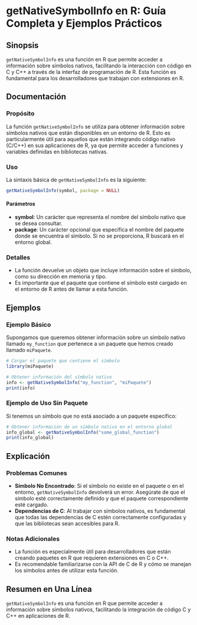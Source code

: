 <!--
Meta Description: # getNativeSymbolInfo en R: Guía Completa y Ejemplos Prácticos ## Sinopsis `getNativeSymbolInfo` es una función en R que permite acceder a información...
Meta Keywords: que, símbolo, getnativesymbolinfo, función, paquete
-->

# getNativeSymbolInfo en R: Guía Completa y Ejemplos Prácticos

## Sinopsis
`getNativeSymbolInfo` es una función en R que permite acceder a información sobre símbolos nativos, facilitando la interacción con código en C y C++ a través de la interfaz de programación de R. Esta función es fundamental para los desarrolladores que trabajan con extensiones en R.

## Documentación
### Propósito
La función `getNativeSymbolInfo` se utiliza para obtener información sobre símbolos nativos que están disponibles en un entorno de R. Esto es particularmente útil para aquellos que están integrando código nativo (C/C++) en sus aplicaciones de R, ya que permite acceder a funciones y variables definidas en bibliotecas nativas.

### Uso
La sintaxis básica de `getNativeSymbolInfo` es la siguiente:

```R
getNativeSymbolInfo(symbol, package = NULL)
```

#### Parámetros
- **symbol**: Un carácter que representa el nombre del símbolo nativo que se desea consultar.
- **package**: Un carácter opcional que especifica el nombre del paquete donde se encuentra el símbolo. Si no se proporciona, R buscará en el entorno global.

### Detalles
- La función devuelve un objeto que incluye información sobre el símbolo, como su dirección en memoria y tipo.
- Es importante que el paquete que contiene el símbolo esté cargado en el entorno de R antes de llamar a esta función.

## Ejemplos
### Ejemplo Básico
Supongamos que queremos obtener información sobre un símbolo nativo llamado `my_function` que pertenece a un paquete que hemos creado llamado `miPaquete`.

```R
# Cargar el paquete que contiene el símbolo
library(miPaquete)

# Obtener información del símbolo nativo
info <- getNativeSymbolInfo("my_function", "miPaquete")
print(info)
```

### Ejemplo de Uso Sin Paquete
Si tenemos un símbolo que no está asociado a un paquete específico:

```R
# Obtener información de un símbolo nativo en el entorno global
info_global <- getNativeSymbolInfo("some_global_function")
print(info_global)
```

## Explicación
### Problemas Comunes
- **Símbolo No Encontrado**: Si el símbolo no existe en el paquete o en el entorno, `getNativeSymbolInfo` devolverá un error. Asegúrate de que el símbolo esté correctamente definido y que el paquete correspondiente esté cargado.
- **Dependencias de C**: Al trabajar con símbolos nativos, es fundamental que todas las dependencias de C estén correctamente configuradas y que las bibliotecas sean accesibles para R.

### Notas Adicionales
- La función es especialmente útil para desarrolladores que están creando paquetes en R que requieren extensiones en C o C++. 
- Es recomendable familiarizarse con la API de C de R y cómo se manejan los símbolos antes de utilizar esta función.

## Resumen en Una Línea
`getNativeSymbolInfo` es una función en R que permite acceder a información sobre símbolos nativos, facilitando la integración de código C y C++ en aplicaciones de R.